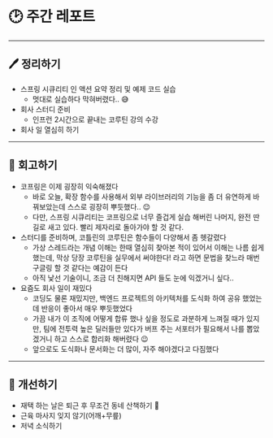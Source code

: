 # 🕑 주간 레포트

---

## 🖊 정리하기

- 스프링 시큐리티 인 액션 요약 정리 및 예제 코드 실습
  - 멋대로 실습하다 막혀버렸다.. 😅
- 회사 스터디 준비
  - 인프런 2시간으로 끝내는 코루틴 강의 수강
- 회사 일 열심히 하기

---

## 💭 회고하기

- 코프링은 이제 굉장히 익숙해졌다
  - 바로 오늘, 확장 함수를 사용해서 외부 라이브러리의 기능을 좀 더 유연하게 바꿔보았는데 스스로 굉장히 뿌듯했다.. 😌
  - 다만, 스프링 시큐리티는 코프링으로 너무 즐겁게 실습 해버린 나머지, 완전 딴길로 새고 있다. 빨리 제자리로 돌아가야 할 것 같다.
- 스터디를 준비하며, 코틀린의 코루틴은 함수들이 다양해서 좀 헷갈렸다
  - 가상 스레드라는 개념 이해는 한때 열심히 찾아본 적이 있어서 이해는 나름 쉽게 했는데, 막상 당장 코루틴을 실무에서 써야한다! 라고 하면 문법을 찾느라 매번 구글링 할 것 같다는 예감이 든다
  - 아직 낯선 기술이니, 조금 더 친해지면 API 들도 눈에 익겠거니 싶다..
- 요즘도 회사 일이 재밌다
  - 코딩도 물론 재밌지만, 백엔드 프로젝트의 아키텍처를 도식화 하여 공유 했었는데 반응이 좋아서 매우 뿌듯했었다
  - 가끔 내가 이 조직에 어떻게 합류 했나 싶을 정도로 과분하게 느껴질 때가 있지만, 팀에 전투력 높은 딜러들만 있다가 버프 주는 서포터가 필요해서 나를 뽑았겠거니 하고 스스로 합리화 해버렸다 😉
  - 앞으로도 도식화나 문서화는 더 많이, 자주 해야겠다고 다짐했다

---

## 🥊 개선하기

- 재택 하는 날은 퇴근 후 무조건 동네 산책하기 🚶
- 근육 마사지 잊지 않기(어깨+무릎)
- 저녁 소식하기

